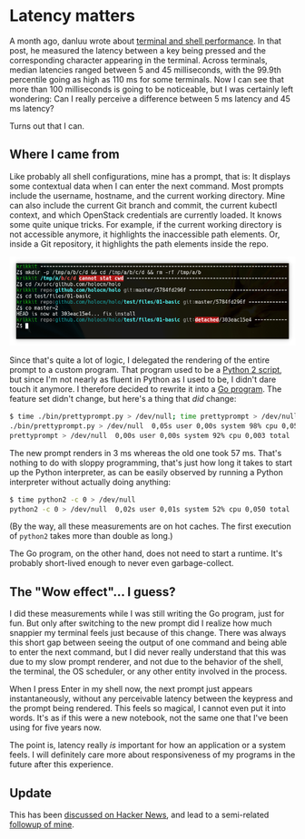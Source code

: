 # Latency matters

A month ago, danluu wrote about [terminal and shell performance](https://danluu.com/term-latency/). In that post, he
measured the latency between a key being pressed and the corresponding character appearing in the terminal. Across
terminals, median latencies ranged between 5 and 45 milliseconds, with the 99.9th percentile going as high as 110 ms for
some terminals. Now I can see that more than 100 milliseconds is going to be noticeable, but I was certainly left
wondering: Can I really perceive a difference between 5 ms latency and 45 ms latency?

Turns out that I can.

## Where I came from

Like probably all shell configurations, mine has a prompt, that is: It displays some contextual data when I can enter
the next command. Most prompts include the username, hostname, and the current working directory. Mine can also include the
current Git branch and commit, the current kubectl context, and which OpenStack credentials are currently loaded. It
knows some quite unique tricks. For example, if the current working directory is not accessible anymore, it highlights
the inaccessible path elements. Or, inside a Git repository, it highlights the path elements inside the repo.

![prettyprompt screenshot](/assets/post-images/screenshot-prettyprompt.png)

Since that's quite a lot of logic, I delegated the rendering of the entire prompt to a custom program. That program used
to be a [Python 2
script](https://github.com/majewsky/devenv/blob/643a55f49b13401e6333fbb3a1413cd7dc59907f/bin/prettyprompt.py), but since
I'm not nearly as fluent in Python as I used to be, I didn't dare touch it anymore. I therefore decided to rewrite it
into a [Go program](https://github.com/majewsky/gofu). The feature set didn't change, but here's a thing that *did*
change:

```bash
$ time ./bin/prettyprompt.py > /dev/null; time prettyprompt > /dev/null
./bin/prettyprompt.py > /dev/null  0,05s user 0,00s system 98% cpu 0,057 total
prettyprompt > /dev/null  0,00s user 0,00s system 92% cpu 0,003 total
```

The new prompt renders in 3 ms whereas the old one took 57 ms. That's nothing to do with sloppy programming, that's just
how long it takes to start up the Python interpreter, as can be easily observed by running a Python interpreter without
actually doing anything:

```bash
$ time python2 -c 0 > /dev/null
python2 -c 0 > /dev/null  0,02s user 0,01s system 52% cpu 0,050 total
```

(By the way, all these measurements are on hot caches. The first execution of `python2` takes more than double as long.)

The Go program, on the other hand, does not need to start a runtime. It's probably short-lived enough to never even
garbage-collect.

## The "Wow effect"... I guess?

I did these measurements while I was still writing the Go program, just for fun. But only after switching to the new
prompt did I realize how much snappier my terminal feels just because of this change. There was always this short gap
between seeing the output of one command and being able to enter the next command, but I did never really understand
that this was due to my slow prompt renderer, and not due to the behavior of the shell, the terminal, the OS scheduler,
or any other entity involved in the process.

When I press Enter in my shell now, the next prompt just appears instantaneously, without any perceivable latency
between the keypress and the prompt being rendered. This feels so magical, I cannot even put it into words. It's as if
this were a new notebook, not the same one that I've been using for five years now.

The point is, latency really *is* important for how an application or a system feels. I will definitely care more about
responsiveness of my programs in the future after this experience.

## Update

This has been [discussed on Hacker News](https://news.ycombinator.com/item?id=15059795), and lead to a semi-related
[followup of mine](/posts/latency-matters-aftermath.html).
